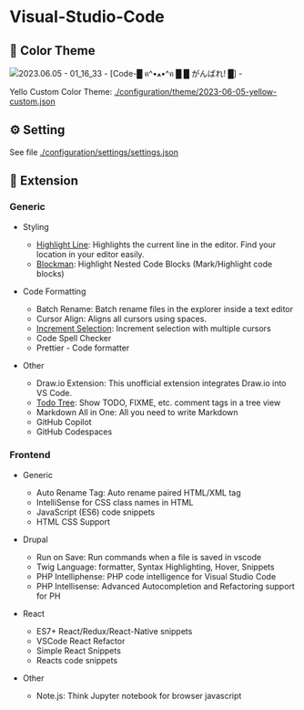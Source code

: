 # Visual-Studio-Code



## 🎨 Color Theme 

![2023.06.05 - 01_16_33 -  [Code-█ ฅ^•ﻌ•^ฅ █ █ がんばれ! █] -](./assets/2023.06.05%20-%2001_16_33%20-%20%20%5BCode-%E2%96%88%20%E0%B8%85%5E%E2%80%A2%EF%BB%8C%E2%80%A2%5E%E0%B8%85%20%E2%96%88%20%E2%96%88%20%E3%81%8B%E3%82%99%E3%82%93%E3%81%AF%E3%82%99%E3%82%8C!%20%E2%96%88%5D%20--5891818.jpg)

Yello Custom Color Theme: [./configuration/theme/2023-06-05-yellow-custom.json](./configuration/theme/2023-06-05-yellow-custom.json)









## ⚙️ Setting

See file [./configuration/settings/settings.json](./configuration/settings/settings.json)



## 💫 Extension

### Generic

-   Styling
    -   [Highlight Line](./configuration/extension/highlight-line.json):  Highlights the current line in the editor. Find your location in your editor easily.
    -   [Blockman](./configuration/extension/block-man.json): Highlight Nested Code Blocks (Mark/Highlight code blocks)

-   Code Formatting
    -   Batch Rename: Batch rename files in the explorer inside a text editor
    -   Cursor Align: Aligns all cursors using spaces.
    -   [Increment Selection](): Increment selection with multiple cursors
    -   Code Spell Checker
    -   Prettier - Code formatter

-   Other
    -   Draw.io Extension: This unofficial extension integrates Draw.io into VS Code.
    -   [Todo Tree](./configuration/extension/todo-tree.json): Show TODO, FIXME, etc. comment tags in a tree view
    -   Markdown All in One: All you need to write Markdown
    -   GitHub Copilot
    -   GitHub Codespaces



### Frontend

-   Generic
    -   Auto Rename Tag: Auto rename paired HTML/XML tag
    -   IntelliSense for CSS class names in HTML
    -   JavaScript (ES6) code snippets
    -   HTML CSS Support

-   Drupal
    -   Run on Save: Run commands when a file is saved in vscode
    -   Twig Language: formatter, Syntax Highlighting, Hover, Snippets
    -   PHP Intelliphense: PHP code intelligence for Visual Studio Code
    -   PHP Intellisense: Advanced Autocompletion and Refactoring support for PH
-   React
    -   ES7+ React/Redux/React-Native snippets
    -   VSCode React Refactor
    -   Simple React Snippets
    -   Reacts code snippets

-   Other
    -   Note.js: Think Jupyter notebook for browser javascript

